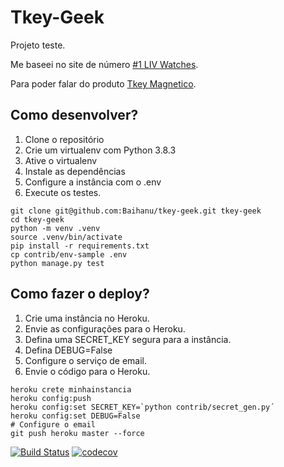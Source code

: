 # Tkey-Geek
Projeto teste.

Me baseei no site de número [#1 LIV Watches](https://unbounce.com/conversion-rate-optimization/ecommerce-landing-page-examples-sales/).

Para poder falar do produto [Tkey Magnetico](https://pt.aliexpress.com/item/4000720138527.html).

## Como desenvolver?

1. Clone o repositório
2. Crie um virtualenv com Python 3.8.3
3. Ative o virtualenv
4. Instale as dependências
5. Configure a instância com o .env
6. Execute os testes.

```console
git clone git@github.com:Baihanu/tkey-geek.git tkey-geek
cd tkey-geek
python -m venv .venv
source .venv/bin/activate
pip install -r requirements.txt
cp contrib/env-sample .env
python manage.py test
```

## Como fazer o deploy?

1. Crie uma instância no Heroku.
2. Envie as configurações para o Heroku.
3. Defina uma SECRET_KEY segura para a instância.
4. Defina DEBUG=False
5. Configure o serviço de email.
6. Envie o código para o Heroku.

```console
heroku crete minhainstancia
heroku config:push
heroku config:set SECRET_KEY=`python contrib/secret_gen.py´
heroku config:set DEBUG=False
# Configure o email
git push heroku master --force
```

[![Build Status](https://travis-ci.com/Baihanu/tkey-geek.svg?branch=main)](https://travis-ci.com/Baihanu/tkey-geek)
[![codecov](https://codecov.io/gh/Baihanu/tkey-geek/branch/main/graph/badge.svg?token=L0HG5FUI2C)](https://codecov.io/gh/Baihanu/tkey-geek)
